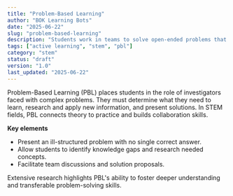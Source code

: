 ```yaml
---
title: "Problem-Based Learning"
author: "BOK Learning Bots"
date: "2025-06-22"
slug: "problem-based-learning"
description: "Students work in teams to solve open-ended problems that mirror real-world scenarios."
tags: ["active learning", "stem", "pbl"]
category: "stem"
status: "draft"
version: "1.0"
last_updated: "2025-06-22"
---
```


Problem-Based Learning (PBL) places students in the role of investigators faced with complex problems. They must determine what they need to learn, research and apply new information, and present solutions. In STEM fields, PBL connects theory to practice and builds collaboration skills.

**Key elements**
- Present an ill-structured problem with no single correct answer.
- Allow students to identify knowledge gaps and research needed concepts.
- Facilitate team discussions and solution proposals.

Extensive research highlights PBL's ability to foster deeper understanding and transferable problem-solving skills.
